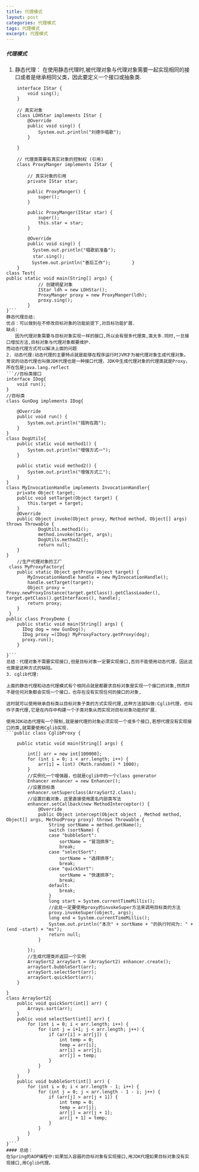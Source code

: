 ```yaml
---
title: 代理模式
layout: post
categories: 代理模式
tags: 代理模式
excerpt: 代理模式
---
```

##### 代理模式  
1. 静态代理：
在使用静态代理时,被代理对象与代理对象需要一起实现相同的接口或者是继承相同父类，因此要定义一个接口或抽象类.  
```// 接口
    interface IStar {
        void sing();
    }

    // 真实对象
    class LDHStar implements IStar {
        @Override
        public void sing() {
            System.out.println("刘德华唱歌");
        }

    }

    // 代理类需要有真实对象的控制权 (引用)
    class ProxyManger implements IStar {
        
        // 真实对象的引用
        private IStar star;
        
        public ProxyManger() {
            super();
        }

        public ProxyManger(IStar star) {
            super();
            this.star = star;
        }
        
        @Override
        public void sing() {
　　　　　　System.out.println("唱歌前准备");
    　　　 star.sing();
   　　　　System.out.println("善后工作");        }
    }
class Test{
public static void main(String[] args) {
            // 创建明星对象
            IStar ldh = new LDHStar();
            ProxyManger proxy = new ProxyManger(ldh);
            proxy.sing();
        }
}```  
静态代理总结:  
优点：可以做到在不修改目标对象的功能前提下,对目标功能扩展.  
缺点:  
　　因为代理对象需要与目标对象实现一样的接口,所以会有很多代理类,类太多.同时,一旦接口增加方法,目标对象与代理对象都要维护.  
而动态代理方式可以解决上面的问题  
2. 动态代理:动态代理的主要特点就是能够在程序运行时JVM才为被代理对象生成代理对象。  
常说的动态代理也叫做JDK代理也是一种接口代理，JDK中生成代理对象的代理类就是Proxy，所在包是java.lang.reflect
```//目标类接口
interface IDog{
    void run();
}
//目标类
class GunDog implements IDog{

    @Override
    public void run() {
        System.out.println("猎狗在跑");
    }
}
class DogUtils{
    public static void method1() {
        System.out.println("增强方式一");
    }
    
    public static void method2() {
        System.out.println("增强方式二");
    }
}
class MyInvocationHandle implements InvocationHandler{
    private Object target;
    public void setTarget(Object target) {
        this.target = target;
    }
    @Override
    public Object invoke(Object proxy, Method method, Object[] args) throws Throwable {
            DogUtils.method1();
            method.invoke(target, args);
            DogUtils.method2();
            return null;
    }
}
    //生产代理对象的工厂
 class MyProxyFactory{
    public static Object getProxy(Object target) {
        MyInvocationHandle handle = new MyInvocationHandle();
        handle.setTarget(target);
        Object proxy = Proxy.newProxyInstance(target.getClass().getClassLoader(), target.getClass().getInterfaces(), handle);
        return proxy;
    }
 }
public class ProxyDemo {
    public static void main(String[] args) {
      IDog dog = new GunDog();
      IDog proxy =(IDog) MyProxyFactory.getProxy(dog);
      proxy.run();
    }

}```  
总结：代理对象不需要实现接口,但是目标对象一定要实现接口,否则不能使用动态代理，因此这也算是这种方式的缺陷。
3. cglib代理:  

上面的静态代理和动态代理模式有个相同点就是都要求目标对象是实现一个接口的对象,然而并不是任何对象都会实现一个接口，也存在没有实现任何的接口的对象,  

这时就可以使用继承目标类以目标对象子类的方式实现代理,这种方法就叫做:Cglib代理，也叫作子类代理,它是在内存中构建一个子类对象从而实现对目标对象功能的扩展.  

使用JDK动态代理有一个限制,就是被代理的对象必须实现一个或多个接口,若想代理没有实现接口的类,就需要使用Cglib实现. 
```public class CglibProxy {

    public static void main(String[] args) {
        
        int[] arr = new int[100000];
        for (int i = 0; i < arr.length; i++) {
            arr[i] = (int) (Math.random() * 1000);
        }
        //实例化一个增强器，也就是cglib中的一个class generator
        Enhancer enhancer = new Enhancer();
        //设置目标类
        enhancer.setSuperclass(ArraySort2.class);
        //设置拦截对象，这里直接使用匿名内部类写法
        enhancer.setCallback(new MethodInterceptor() {
            @Override
            public Object intercept(Object object , Method method, Object[] args, MethodProxy proxy) throws Throwable {
                String sortName = method.getName();
                switch (sortName) {
                case "bubbleSort":
                    sortName = "冒泡排序";
                    break;
                case "selectSort":
                    sortName = "选择排序";
                    break;
                case "quickSort":
                    sortName = "快速排序";
                    break;
                default:
                    break;
                }
                long start = System.currentTimeMillis();
                //此处一定要使用proxy的invokeSuper方法来调用目标类的方法
                proxy.invokeSuper(object, args);
                long end = System.currentTimeMillis();
                System.out.println("本次" + sortName + "的执行时间为: " + (end -start) + "ms");
                return null;
            }
            
        });
        //生成代理类并返回一个实例
        ArraySort2 arraySort = (ArraySort2) enhancer.create();
        arraySort.bubbleSort(arr);
        arraySort.selectSort(arr);
        arraySort.quickSort(arr);
    }
    
}
class ArraySort2{
    public void quickSort(int[] arr) {
        Arrays.sort(arr);
    }
    public void selectSort(int[] arr) {
        for (int i = 0; i < arr.length; i++) {
            for (int j = i+1; j < arr.length; j++) {
                if (arr[i] > arr[j]) {
                    int temp = 0;
                    temp = arr[i];
                    arr[i] = arr[j];
                    arr[j] = temp;
                }
            }
        }
    }
    public void bubbleSort(int[] arr) {
        for (int i = 0; i < arr.length - 1; i++) {
            for (int j = 0; j < arr.length - 1 - i; j++) {
                if (arr[j] > arr[j + 1]) {
                    int temp = 0;
                    temp = arr[j];
                    arr[j] = arr[j + 1];
                    arr[j + 1] = temp;
                }
            }
        }
    }
}```      
#### 总结：  
在Spring的AOP编程中:如果加入容器的目标对象有实现接口,用JDK代理如果目标对象没有实现接口,用Cglib代理。
  
 





     
       
    
 

